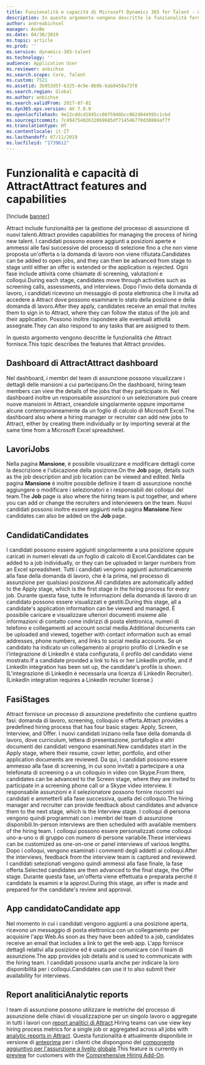 ```yaml
---
title: Funzionalità e capacità di Microsoft Dynamics 365 for Talent - Attract
description: In questo argomento vengono descritte le funzionalità fornite da Microsoft Dynamics 365 for Talent - Attract per gestire il processo di assunzione di nuovi talenti.
author: andreabichsel
manager: AnnBe
ms.date: 04/30/2019
ms.topic: article
ms.prod: ''
ms.service: dynamics-365-talent
ms.technology: ''
audience: Application User
ms.reviewer: anbichse
ms.search.scope: Core, Talent
ms.custom: 7521
ms.assetid: 3b953d5f-6325-4c9e-8b9b-6ab0458a73f8
ms.search.region: Global
ms.author: anbichse
ms.search.validFrom: 2017-07-01
ms.dyn365.ops.version: AX 7.0.0
ms.openlocfilehash: 9e22cddcd1845cc06f5948bcc062d044995c1cbd
ms.sourcegitcommit: 7c49475402632069685df714546770d30804af7f
ms.translationtype: HT
ms.contentlocale: it-IT
ms.lasthandoff: 07/11/2019
ms.locfileid: "1739612"
---
```

# <a name="attract-features-and-capabilities"></a><span data-ttu-id="c3dcd-103">Funzionalità e capacità di Attract</span><span class="sxs-lookup"><span data-stu-id="c3dcd-103">Attract features and capabilities</span></span>

[!include [banner](includes/banner.md)]

<span data-ttu-id="c3dcd-104">Attract include funzionalità per la gestione del processo di assunzione di nuovi talenti.</span><span class="sxs-lookup"><span data-stu-id="c3dcd-104">Attract provides capabilities for managing the process of hiring new talent.</span></span> <span data-ttu-id="c3dcd-105">I candidati possono essere aggiunti a posizioni aperte e ammessi alle fasi successive del processo di selezione fino a che non viene proposta un'offerta o la domanda di lavoro non viene rifiutata.</span><span class="sxs-lookup"><span data-stu-id="c3dcd-105">Candidates can be added to open jobs, and they can then be advanced from stage to stage until either an offer is extended or the application is rejected.</span></span> <span data-ttu-id="c3dcd-106">Ogni fase include attività come chiamate di screening, valutazioni e colloqui.</span><span class="sxs-lookup"><span data-stu-id="c3dcd-106">During each stage, candidates move through activities such as screening calls, assessments, and interviews.</span></span> <span data-ttu-id="c3dcd-107">Dopo l'invio della domanda di lavoro, i candidati ricevono un messaggio di posta elettronica che li invita ad accedere a Attract dove possono esaminare lo stato della posizione e della domanda di lavoro.</span><span class="sxs-lookup"><span data-stu-id="c3dcd-107">After they apply, candidates receive an email that invites them to sign in to Attract, where they can follow the status of the job and their application.</span></span> <span data-ttu-id="c3dcd-108">Possono inoltre rispondere alle eventuali attività assegnate.</span><span class="sxs-lookup"><span data-stu-id="c3dcd-108">They can also respond to any tasks that are assigned to them.</span></span>

<span data-ttu-id="c3dcd-109">In questo argomento vengono descritte le funzionalità che Attract fornisce.</span><span class="sxs-lookup"><span data-stu-id="c3dcd-109">This topic describes the features that Attract provides.</span></span>

## <a name="attract-dashboard"></a><span data-ttu-id="c3dcd-110">Dashboard di Attract</span><span class="sxs-lookup"><span data-stu-id="c3dcd-110">Attract dashboard</span></span>
<span data-ttu-id="c3dcd-111">Nel dashboard, i membri del team di assunzione possono visualizzare i dettagli delle mansioni a cui partecipano.</span><span class="sxs-lookup"><span data-stu-id="c3dcd-111">On the dashboard, hiring team members can view the details of the jobs that they participate in.</span></span> <span data-ttu-id="c3dcd-112">Nel dashboard inoltre un responsabile assunzioni o un selezionatore può creare nuove mansioni in Attract, creandole singolarmente oppure importarne alcune contemporaneamente da un foglio di calcolo di Microsoft Excel.</span><span class="sxs-lookup"><span data-stu-id="c3dcd-112">The dashboard also where a hiring manager or recruiter can add new jobs to Attract, either by creating them individually or by importing several at the same time from a Microsoft Excel spreadsheet.</span></span>

## <a name="jobs"></a><span data-ttu-id="c3dcd-113">Lavori</span><span class="sxs-lookup"><span data-stu-id="c3dcd-113">Jobs</span></span>
<span data-ttu-id="c3dcd-114">Nella pagina **Mansione**, è possibile visualizzare e modificare dettagli come la descrizione e l'ubicazione della posizione.</span><span class="sxs-lookup"><span data-stu-id="c3dcd-114">On the **Job** page, details such as the job description and job location can be viewed and edited.</span></span> <span data-ttu-id="c3dcd-115">Nella pagina **Mansione** è inoltre possibile definire il team di assunzione nonché aggiungere o modificare i selezionatori e i responsabili dei colloqui del team.</span><span class="sxs-lookup"><span data-stu-id="c3dcd-115">The **Job** page is also where the hiring team is put together, and where you can add or change the recruiters and interviewers on the team.</span></span> <span data-ttu-id="c3dcd-116">Nuovi candidati possono inoltre essere aggiunti nella pagina **Mansione**.</span><span class="sxs-lookup"><span data-stu-id="c3dcd-116">New candidates can also be added on the **Job** page.</span></span>

## <a name="candidates"></a><span data-ttu-id="c3dcd-117">Candidati</span><span class="sxs-lookup"><span data-stu-id="c3dcd-117">Candidates</span></span>
<span data-ttu-id="c3dcd-118">I candidati possono essere aggiunti singolarmente a una posizione oppure caricati in numeri elevati da un foglio di calcolo di Excel.</span><span class="sxs-lookup"><span data-stu-id="c3dcd-118">Candidates can be added to a job individually, or they can be uploaded in larger numbers from an Excel spreadsheet.</span></span> <span data-ttu-id="c3dcd-119">Tutti i candidati vengono aggiunti automaticamente alla fase della domanda di lavoro, che è la prima, nel processo di assunzione per qualsiasi posizione.</span><span class="sxs-lookup"><span data-stu-id="c3dcd-119">All candidates are automatically added to the Apply stage, which is the first stage in the hiring process for every job.</span></span> <span data-ttu-id="c3dcd-120">Durante questa fase, tutte le informazioni della domanda di lavoro di un candidato possono essere visualizzati e gestiti.</span><span class="sxs-lookup"><span data-stu-id="c3dcd-120">During this stage, all a candidate's application information can be viewed and managed.</span></span> <span data-ttu-id="c3dcd-121">È possibile caricare e visualizzare ulteriori documenti insieme alle informazioni di contatto come indirizzi di posta elettronica, numeri di telefono e collegamenti ad account social media.</span><span class="sxs-lookup"><span data-stu-id="c3dcd-121">Additional documents can be uploaded and viewed, together with contact information such as email addresses, phone numbers, and links to social media accounts.</span></span> <span data-ttu-id="c3dcd-122">Se un candidato ha indicato un collegamento al proprio profilo di LinkedIn e se l'integrazione di LinkedIn è stata configurata, il profilo del candidato viene mostrato.</span><span class="sxs-lookup"><span data-stu-id="c3dcd-122">If a candidate provided a link to his or her LinkedIn profile, and if LinkedIn integration has been set up, the candidate's profile is shown.</span></span> <span data-ttu-id="c3dcd-123">(L'integrazione di LinkedIn è necessaria una licenza di LinkedIn Recruiter).</span><span class="sxs-lookup"><span data-stu-id="c3dcd-123">(LinkedIn integration requires a LinkedIn recruiter license.)</span></span>

## <a name="stages"></a><span data-ttu-id="c3dcd-124">Fasi</span><span class="sxs-lookup"><span data-stu-id="c3dcd-124">Stages</span></span>
<span data-ttu-id="c3dcd-125">Attract fornisce un processo di assunzione predefinito che contiene quattro fasi: domanda di lavoro, screening, colloquio e offerta.</span><span class="sxs-lookup"><span data-stu-id="c3dcd-125">Attract provides a predefined hiring process that has four basic stages: Apply, Screen, Interview, and Offer.</span></span> <span data-ttu-id="c3dcd-126">I nuovi candidati iniziano nella fase della domanda di lavoro, dove curriculum, lettera di presentazione, portafoglio e altri documenti dei candidati vengono esaminati.</span><span class="sxs-lookup"><span data-stu-id="c3dcd-126">New candidates start in the Apply stage, where their resume, cover letter, portfolio, and other application documents are reviewed.</span></span> <span data-ttu-id="c3dcd-127">Da qui, i candidati possono essere ammesso alla fase di screening, in cui sono invitati a partecipare a una telefonata di screening o a un colloquio in video con Skype.</span><span class="sxs-lookup"><span data-stu-id="c3dcd-127">From there, candidates can be advanced to the Screen stage, where they are invited to participate in a screening phone call or a Skype video interview.</span></span> <span data-ttu-id="c3dcd-128">Il responsabile assunzioni e il selezionatore possono fornire riscontri sui candidati e ammetterli alla fase successiva, quella del colloquio.</span><span class="sxs-lookup"><span data-stu-id="c3dcd-128">The hiring manager and recruiter can provide feedback about candidates and advance them to the next stage, which is the Interview stage.</span></span> <span data-ttu-id="c3dcd-129">I colloqui di persona vengono quindi programmati con i membri del team di assunzione disponibili.</span><span class="sxs-lookup"><span data-stu-id="c3dcd-129">In-person interviews are then scheduled with available members of the hiring team.</span></span> <span data-ttu-id="c3dcd-130">I colloqui possono essere personalizzati come colloqui uno-a-uno o di gruppo con numero di persone variabile.</span><span class="sxs-lookup"><span data-stu-id="c3dcd-130">These interviews can be customized as one-on-one or panel interviews of various lengths.</span></span> <span data-ttu-id="c3dcd-131">Dopo i colloqui, vengono esaminati i commenti degli addetti ai colloqui.</span><span class="sxs-lookup"><span data-stu-id="c3dcd-131">After the interviews, feedback from the interview team is captured and reviewed.</span></span> <span data-ttu-id="c3dcd-132">I candidati selezionati vengono quindi ammessi alla fase finale, la fase offerta.</span><span class="sxs-lookup"><span data-stu-id="c3dcd-132">Selected candidates are then advanced to the final stage, the Offer stage.</span></span> <span data-ttu-id="c3dcd-133">Durante questa fase, un'offerta viene effettuata e preparata perché il candidato la esamini e la approvi.</span><span class="sxs-lookup"><span data-stu-id="c3dcd-133">During this stage, an offer is made and prepared for the candidate's review and approval.</span></span>

## <a name="candidate-app"></a><span data-ttu-id="c3dcd-134">App candidato</span><span class="sxs-lookup"><span data-stu-id="c3dcd-134">Candidate app</span></span>
<span data-ttu-id="c3dcd-135">Nel momento in cui i candidati vengono aggiunti a una posizione aperta, ricevono un messaggio di posta elettronica con un collegamento per acquisire l'app Web.</span><span class="sxs-lookup"><span data-stu-id="c3dcd-135">As soon as they have been added to a job, candidates receive an email that includes a link to get the web app.</span></span> <span data-ttu-id="c3dcd-136">L'app fornisce dettagli relativi alla posizione ed è usata per comunicare con il team di assunzione.</span><span class="sxs-lookup"><span data-stu-id="c3dcd-136">The app provides job details and is used to communicate with the hiring team.</span></span> <span data-ttu-id="c3dcd-137">I candidati possono usarla anche per indicare la loro disponibilità per i colloqui.</span><span class="sxs-lookup"><span data-stu-id="c3dcd-137">Candidates can use it to also submit their availability for interviews.</span></span>

## <a name="analytic-reports"></a><span data-ttu-id="c3dcd-138">Report analitici</span><span class="sxs-lookup"><span data-stu-id="c3dcd-138">Analytic reports</span></span>
<span data-ttu-id="c3dcd-139">I team di assunzione possono utilizzare le metriche del processo di assunzione delle chiavi di visualizzazione per un singolo lavoro o aggregate in tutti i lavori con [report analitici di Attract](analytic-reports.md).</span><span class="sxs-lookup"><span data-stu-id="c3dcd-139">Hiring teams can use view key hiring process metrics for a single job or aggregated across all jobs with [analytic reports in Attract](analytic-reports.md).</span></span> <span data-ttu-id="c3dcd-140">Questa funzionalità è attualmente disponibile in versione di [anteprima](access-preview-feature.md) per i clienti che dispongono del [componente aggiuntivo per l'assunzione a livello globale](attract-comprehensive-hiring.md).</span><span class="sxs-lookup"><span data-stu-id="c3dcd-140">This feature is currently in [preview](access-preview-feature.md) for customers with the [Comprehensive Hiring Add-On](attract-comprehensive-hiring.md).</span></span>
